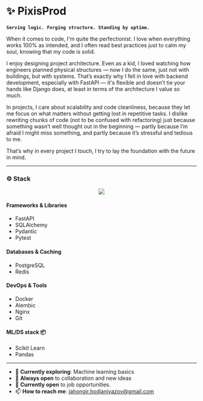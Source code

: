 # ✨ PixisProd

**`Serving logic. Forging structure. Standing by uptime.`**  

When it comes to code, I'm quite the perfectionist.
I love when everything works 100% as intended, and I often read best practices just to calm my soul, knowing that my code is solid.

I enjoy designing project architecture.
Even as a kid, I loved watching how engineers planned physical structures — now I do the same, just not with buildings, but with systems.
That’s exactly why I fell in love with backend development, especially with FastAPI — it's flexible and doesn’t tie your hands like Django does, at least in terms of the architecture I value so much.

In projects, I care about scalability and code cleanliness, because they let me focus on what matters without getting lost in repetitive tasks.
I dislike rewriting chunks of code (not to be confused with refactoring) just because something wasn’t well thought out in the beginning — partly because I’m afraid I might miss something, and partly because it’s stressful and tedious to me.

That’s why in every project I touch, I try to lay the foundation with the future in mind.  

---

### ⚙️ Stack
<p align="center">
  <a href="https://skillicons.dev">
    <img src="https://skillicons.dev/icons?i=py,fastapi,docker,git,postgres,sklearn" />
  </a>
</p>  

#### Frameworks & Libraries
- FastAPI
- SQLAlchemy
- Pydantic
- Pytest
#### Databases & Caching
- PostgreSQL
- Redis
#### DevOps & Tools
- Docker
- Alembic
- Nginx
- Git
#### ML/DS stack 📦
- Scikit Learn
- Pandas

---

- 🌱 **Currently exploring**: Machine learning basics
- 🤝 **Always open** to collaboration and new ideas
- 💼 **Currently open** to job opportunities.
- 📫 **How to reach me**: jahongir.hodjaniyazov@gmail.com
          
<!--
**PixisProd/PixisProd** is a ✨ _special_ ✨ repository because its `README.md` (this file) appears on your GitHub profile.

Here are some ideas to get you started:

- 🔭 I’m currently working on ...
- 🌱 I’m currently learning ...
- 👯 I’m looking to collaborate on ...
- 🤔 I’m looking for help with ...
- 💬 Ask me about ...
- 📫 How to reach me: ...
- 😄 Pronouns: ...
- ⚡ Fun fact: ...
-->

